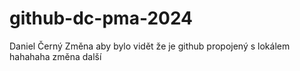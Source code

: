 # github-dc-pma-2024
Daniel Černý
Změna aby bylo vidět že je github propojený s lokálem hahahaha
změna další